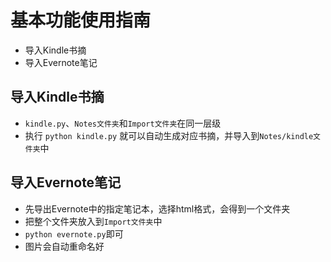 # 基本功能使用指南


<!-- MarkdownTOC -->

- 导入Kindle书摘
- 导入Evernote笔记

<!-- /MarkdownTOC -->



## 导入Kindle书摘

+ `kindle.py`、`Notes文件夹`和`Import文件夹`在同一层级
+ 执行 `python kindle.py` 就可以自动生成对应书摘，并导入到`Notes/kindle文件夹`中

## 导入Evernote笔记

+ 先导出Evernote中的指定笔记本，选择html格式，会得到一个文件夹
+ 把整个文件夹放入到`Import文件夹`中
+ `python evernote.py`即可
+ 图片会自动重命名好
